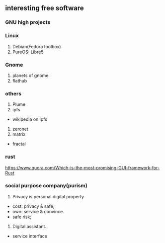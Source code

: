 ## interesting free software
### GNU high projects

### Linux
1. Debian(Fedora toolbox)
1. PureOS: Libre5

### Gnome
1. planets of gnome
1. flathub

### others
1. Plume
1. ipfs
  - wikipedia on ipfs
1. zeronet
1. matrix
  - fractal

### rust
https://www.quora.com/Which-is-the-most-promising-GUI-framework-for-Rust  

### social purpose company(purism)
1. Privacy is personal digital property
  - cost: privacy & safe;
  - own: service & convince.
  - safe risk;
1. Digital assistant.
  - service interface
